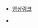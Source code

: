 - [영상링크](https://www.youtube.com/watch?v=KePHjT2GJ1g&list=PLuTjxn6xUhzqdQtVBzFi6G4VddsaIqK8M&index=12)

-
